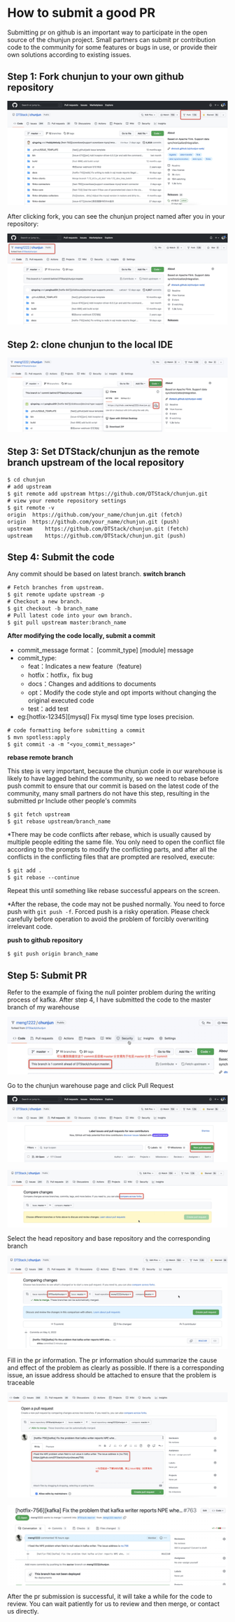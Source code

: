 # How to submit a good PR
Submitting pr on github is an important way to participate in the open source of the chunjun project. Small partners can submit pr contribution code to the community for some features or bugs in use, or provide their own solutions according to existing issues.

## Step 1: Fork chunjun to your own github repository
![image](../../static/img/pr/pr1.png)

After clicking fork, you can see the chunjun project named after you in your repository:

![image](../../static/img/pr/pr2.png)

## Step 2: clone chunjun to the local IDE
![image](../../static/img/pr/pr3.png)

## Step 3: Set DTStack/chunjun as the remote branch upstream of the local repository
```shell
$ cd chunjun
# add upstream
$ git remote add upstream https://github.com/DTStack/chunjun.git
# view your remote repository settings
$ git remote -v
origin  https://github.com/your_name/chunjun.git (fetch)
origin  https://github.com/your_name/chunjun.git (push)
upstream    https://github.com/DTStack/chunjun.git (fetch)
upstream    https://github.com/DTStack/chunjun.git (push)
```
## Step 4: Submit the code
Any commit should be based on latest branch.
**switch branch**
```shell
# Fetch branches from upstream.
$ git remote update upstream -p
# Checkout a new branch.
$ git checkout -b branch_name
# Pull latest code into your own branch.
$ git pull upstream master:branch_name
```
**After modifying the code locally, submit a commit**
- commit_message format：
[commit_type] [module] message
- commit_type:
    - feat：Indicates a new feature（feature)
    - hotfix：hotfix，fix bug
    - docs：Changes and additions to documents
    - opt：Modify the code style and opt imports without changing the original executed code
    - test：add test
- eg:[hotfix-12345][mysql] Fix mysql time type loses precision.

```shell
# code formatting before submitting a commit
$ mvn spotless:apply
$ git commit -a -m "<you_commit_message>"
```
**rebase remote branch**

This step is very important, because the chunjun code in our warehouse is likely to have lagged behind the community, so we need to rebase before push commit to ensure that our commit is based on the latest code of the community, many small partners do not have this step, resulting in the submitted pr Include other people's commits
```shell
$ git fetch upstream
$ git rebase upstream/branch_name
```

*There may be code conflicts after rebase, which is usually caused by multiple people editing the same file. You only need to open the conflict file according to the prompts to modify the conflicting parts, and after all the conflicts in the conflicting files that are prompted are resolved, execute:
```shell
$ git add .
$ git rebase --continue
```
Repeat this until something like rebase successful appears on the screen.

*After the rebase, the code may not be pushed normally. You need to force push with ```git push -f```. Forced push is a risky operation. Please check carefully before operation to avoid the problem of forcibly overwriting irrelevant code.

**push to github repository**
```shell
$ git push origin branch_name
```
## Step 5: Submit PR
Refer to the example of fixing the null pointer problem during the writing process of kafka. After step 4, I have submitted the code to the master branch of my warehouse

![image](../../static/img/pr/pr4.png)

Go to the chunjun warehouse page and click Pull Request

![image](../../static/img/pr/pr5.png)

![image](../../static/img/pr/pr6.png)

Select the head repository and base repository and the corresponding branch

![image](../../static/img/pr/pr7.png)

Fill in the pr information. The pr information should summarize the cause and effect of the problem as clearly as possible. If there is a corresponding issue, an issue address should be attached to ensure that the problem is traceable

![image](../../static/img/pr/pr8.png)

![image](../../static/img/pr/pr9.png)

After the pr submission is successful, it will take a while for the code to review. You can wait patiently for us to review and then merge, or contact us directly.